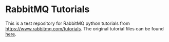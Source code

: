 # RabbitMQ Tutorials

This is a test repository for RabbitMQ python tutorials from https://www.rabbitmq.com/tutorials. The original tutorial files can be found [here](https://github.com/rabbitmq/rabbitmq-tutorials/tree/master/python).
